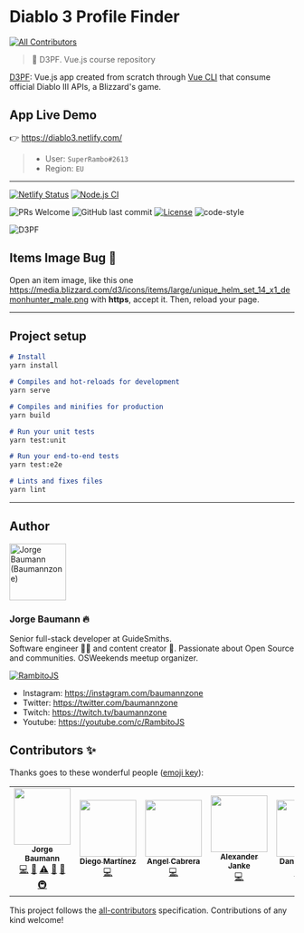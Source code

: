 # Diablo 3 Profile Finder
<!-- ALL-CONTRIBUTORS-BADGE:START - Do not remove or modify this section -->
[![All Contributors](https://img.shields.io/badge/all_contributors-6-orange.svg?style=flat-square)](#contributors-)
<!-- ALL-CONTRIBUTORS-BADGE:END -->
> 👾 D3PF. Vue.js course repository

[D3PF](https://diablo3.netlify.com/): Vue.js app created from scratch through [Vue CLI](https://cli.vuejs.org/) that consume official Diablo III APIs, a Blizzard's game.

## App Live Demo
👉 https://diablo3.netlify.com/

> - User: `SuperRambo#2613`
> - Region: `EU`

---

[![Netlify Status](https://api.netlify.com/api/v1/badges/9157d0d0-2fb7-42ad-9d89-9ebe7d077f9b/deploy-status)](https://app.netlify.com/sites/diablo3/deploys)
[![Node.js CI](https://github.com/baumannzone/diablo3-vue-platzi/workflows/Node.js%20CI/badge.svg)](https://github.com/baumannzone/diablo3-vue-platzi/actions)

![PRs Welcome](https://img.shields.io/badge/PRs-welcome-brightgreen.svg)
![GitHub last commit](https://img.shields.io/github/last-commit/baumannzone/diablo3-vue-platzi)
[![License](https://img.shields.io/github/license/baumannzone/diablo3-vue-platzi?color=blue)](./LICENSE)
![code-style](https://img.shields.io/badge/code%20style-standard-yellow)

![D3PF](assets/main.png)

## Items Image Bug 🐛
Open an item image, like this one https://media.blizzard.com/d3/icons/items/large/unique_helm_set_14_x1_demonhunter_male.png with **https**, accept it. 
Then, reload your page.

---

## Project setup
```markdown
# Install
yarn install

# Compiles and hot-reloads for development
yarn serve

# Compiles and minifies for production
yarn build

# Run your unit tests
yarn test:unit

# Run your end-to-end tests
yarn test:e2e

# Lints and fixes files
yarn lint
```

---

## Author
<img src="https://avatars0.githubusercontent.com/u/5422102?v=4" width="100px;" alt="Jorge Baumann (Baumannzone)"/>

### Jorge Baumann 🔥

Senior full-stack developer at GuideSmiths.  
Software engineer 👨‍💻 and content creator 🦄. Passionate about Open Source and communities. OSWeekends meetup organizer.

[![RambitoJS](./assets/rambito.jpg)](https://youtube.com/c/RambitoJS)


- Instagram: https://instagram.com/baumannzone
- Twitter: https://twitter.com/baumannzone
- Twitch: https://twitch.tv/baumannzone
- Youtube: https://youtube.com/c/RambitoJS


## Contributors ✨

Thanks goes to these wonderful people ([emoji key](https://allcontributors.org/docs/en/emoji-key)):

<!-- ALL-CONTRIBUTORS-LIST:START - Do not remove or modify this section -->
<!-- prettier-ignore-start -->
<!-- markdownlint-disable -->
<table>
  <tr>
    <td align="center"><a href="https://twitter.com/baumannzone"><img src="https://avatars0.githubusercontent.com/u/5422102?v=4" width="100px;" alt=""/><br /><sub><b>Jorge Baumann</b></sub></a><br /><a href="https://github.com/baumannzone/diablo3-vue-platzi/commits?author=baumannzone" title="Code">💻</a> <a href="#maintenance-baumannzone" title="Maintenance">🚧</a> <a href="https://github.com/baumannzone/diablo3-vue-platzi/commits?author=baumannzone" title="Tests">⚠️</a> <a href="#design-baumannzone" title="Design">🎨</a> <a href="https://github.com/baumannzone/diablo3-vue-platzi/commits?author=baumannzone" title="Documentation">📖</a> <a href="#infra-baumannzone" title="Infrastructure (Hosting, Build-Tools, etc)">🚇</a></td>
    <td align="center"><a href="https://github.com/ludmartinez"><img src="https://avatars1.githubusercontent.com/u/7889981?v=4" width="100px;" alt=""/><br /><sub><b>Diego Martínez</b></sub></a><br /><a href="https://github.com/baumannzone/diablo3-vue-platzi/commits?author=ludmartinez" title="Code">💻</a></td>
    <td align="center"><a href="http://linkedin.com/in/angel-cabrera/"><img src="https://avatars1.githubusercontent.com/u/27207751?v=4" width="100px;" alt=""/><br /><sub><b>Angel Cabrera</b></sub></a><br /><a href="https://github.com/baumannzone/diablo3-vue-platzi/commits?author=AngelCabrera" title="Code">💻</a></td>
    <td align="center"><a href="https://github.com/alexanderjanke"><img src="https://avatars2.githubusercontent.com/u/33967771?v=4" width="100px;" alt=""/><br /><sub><b>Alexander Janke</b></sub></a><br /><a href="https://github.com/baumannzone/diablo3-vue-platzi/commits?author=alexanderjanke" title="Code">💻</a></td>
    <td align="center"><a href="https://github.com/dmunoz-10"><img src="https://avatars1.githubusercontent.com/u/20992899?v=4" width="100px;" alt=""/><br /><sub><b>Daniel Muñoz</b></sub></a><br /><a href="https://github.com/baumannzone/diablo3-vue-platzi/commits?author=dmunoz-10" title="Code">💻</a> <a href="#infra-dmunoz-10" title="Infrastructure (Hosting, Build-Tools, etc)">🚇</a></td>
    <td align="center"><a href="https://www.facebook.com/RetaxMaster/"><img src="https://avatars3.githubusercontent.com/u/48848312?v=4" width="100px;" alt=""/><br /><sub><b>RetaxMaster</b></sub></a><br /><a href="https://github.com/baumannzone/diablo3-vue-platzi/commits?author=RetaxMaster" title="Code">💻</a></td>
  </tr>
</table>

<!-- markdownlint-enable -->
<!-- prettier-ignore-end -->
<!-- ALL-CONTRIBUTORS-LIST:END -->

This project follows the [all-contributors](https://github.com/all-contributors/all-contributors) specification. Contributions of any kind welcome!
